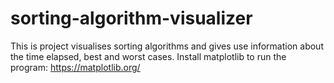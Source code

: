 # sorting-algorithm-visualizer
This is project visualises sorting algorithms and gives use information about the time elapsed, best and worst cases.
Install matplotlib to run the program: https://matplotlib.org/
